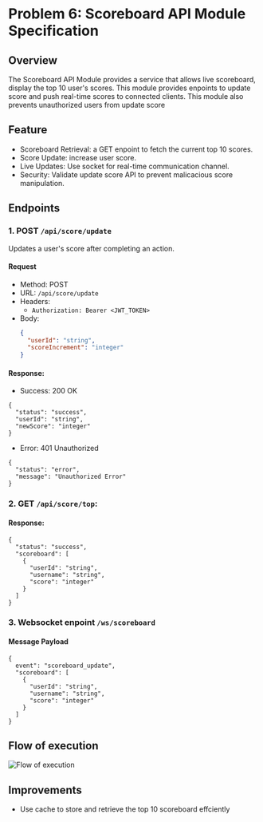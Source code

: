 # Problem 6: Scoreboard API Module Specification

## Overview
The Scoreboard API Module provides a service that allows live scoreboard, display the top 10 user's scores. This module provides enpoints to update score and push real-time scores to connected clients. This module also prevents unauthorized users from update score

## Feature
- Scoreboard Retrieval: a GET enpoint to fetch the current top 10 scores.
- Score Update: increase user score.
- Live Updates: Use socket for real-time communication channel.
- Security: Validate update score API to prevent malicacious score manipulation. 

## Endpoints

### 1. POST `/api/score/update`
Updates a user's score after completing an action.

#### Request
- Method: POST
- URL: `/api/score/update`
- Headers:
  - `Authorization: Bearer <JWT_TOKEN>`
- Body:
  ```json
  {
    "userId": "string",  
    "scoreIncrement": "integer" 
  }
#### Response:
- Success: 200 OK

```
{
  "status": "success",
  "userId": "string",
  "newScore": "integer"
}
```
- Error: 401 Unauthorized
```
{
  "status": "error",
  "message": "Unauthorized Error"
}
```

### 2. GET `/api/score/top`:

#### Response:
```
{
  "status": "success",
  "scoreboard": [
    {
      "userId": "string",
      "username": "string",
      "score": "integer"
    }
  ]
}
```

### 3. Websocket enpoint `/ws/scoreboard`
#### Message Payload
```
{
  event": "scoreboard_update",
  "scoreboard": [
    {
      "userId": "string",
      "username": "string",
      "score": "integer"
    }
  ]
}
```

## Flow of execution
![Flow of execution](./scoreboard_flow_execution.png)

## Improvements
- Use cache to store and retrieve the top 10 scoreboard effciently